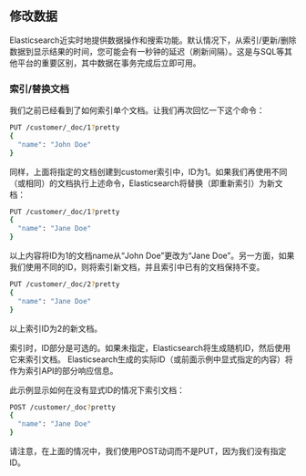## 修改数据

Elasticsearch近实时地提供数据操作和搜索功能。默认情况下，从索引/更新/删除数据到显示结果的时间，您可能会有一秒钟的延迟（刷新间隔）。这是与SQL等其他平台的重要区别，其中数据在事务完成后立即可用。

### 索引/替换文档

我们之前已经看到了如何索引单个文档。让我们再次回忆一下这个命令：

```sh
PUT /customer/_doc/1?pretty
{
  "name": "John Doe"
}
```

同样，上面将指定的文档创建到customer索引中，ID为1。如果我们再使用不同（或相同）的文档执行上述命令，Elasticsearch将替换（即重新索引）为新文档：

```sh
PUT /customer/_doc/1?pretty
{
  "name": "Jane Doe"
}
```

以上内容将ID为1的文档name从“John Doe”更改为“Jane Doe”。另一方面，如果我们使用不同的ID，则将索引新文档，并且索引中已有的文档保持不变。

```sh
PUT /customer/_doc/2?pretty
{
  "name": "Jane Doe"
}
```

以上索引ID为2的新文档。

索引时，ID部分是可选的。如果未指定，Elasticsearch将生成随机ID，然后使用它来索引文档。 Elasticsearch生成的实际ID（或前面示例中显式指定的内容）将作为索引API的部分响应信息。

此示例显示如何在没有显式ID的情况下索引文档：

```sh
POST /customer/_doc?pretty
{
  "name": "Jane Doe"
}
```

请注意，在上面的情况中，我们使用POST动词而不是PUT，因为我们没有指定ID。
